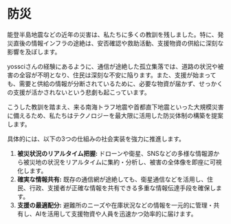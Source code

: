 # 防災

能登半島地震などの近年の災害は、私たちに多くの教訓を残しました。特に、発災直後の情報インフラの途絶は、安否確認や救助活動、支援物資の供給に深刻な影響を及ぼします。

yossciさんの経験にあるように、通信が途絶した孤立集落では、道路の状況や被害の全容が不明となり、住民は深刻な不安に陥ります。また、支援が始まっても、需要と供給の情報が分断されているために、必要な物資が届かず、せっかくの支援が活かされないという悲劇も起こっています。

こうした教訓を踏まえ、来る南海トラフ地震や首都直下地震といった大規模災害に備えるため、私たちはテクノロジーを最大限に活用した防災体制の構築を提案します。

具体的には、以下の3つの仕組みの社会実装を強力に推進します。

1.  **被災状況のリアルタイム把握:** ドローンや衛星、SNSなどの多様な情報源から被災地の状況をリアルタイムに集約・分析し、被害の全体像を即座に可視化します。
2.  **確実な情報共有:** 既存の通信網が途絶しても、衛星通信などを活用し、住民、行政、支援者が正確な情報を共有できる多重な情報伝達手段を確保します。
3.  **支援の最適配分:** 避難所のニーズや在庫状況などの情報を一元的に管理・共有し、AIを活用して支援物資や人員を迅速かつ効率的に届けます。
